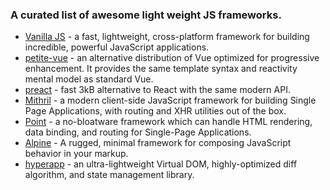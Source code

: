 ### A curated list of awesome light weight JS frameworks.

- [Vanilla JS](http://vanilla-js.com/) - a fast, lightweight, cross-platform framework for building incredible, powerful JavaScript applications.
- [petite-vue](https://github.com/vuejs/petite-vue) - an alternative distribution of Vue optimized for progressive enhancement. It provides the same template syntax and reactivity mental model as standard Vue.
- [preact](https://preactjs.com/) - fast 3kB alternative to React with the same modern API.
- [Mithril](https://mithril.js.org/) - a modern client-side JavaScript framework for building Single Page Applications, with routing and XHR utilities out of the box.
- [Point](https://pointjs.org) - a no-bloatware framework which can handle HTML rendering, data binding, and routing for Single-Page Applications.
- [Alpine](https://alpinejs.dev/) - A rugged, minimal framework for composing JavaScript behavior in your markup.
- [hyperapp](https://github.com/jorgebucaran/hyperapp) - an ultra-lightweight Virtual DOM, highly-optimized diff algorithm, and state management library.
